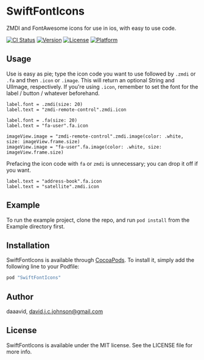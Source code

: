 # SwiftFontIcons
ZMDI and FontAwesome icons for use in ios, with easy to use code.

[![CI Status](http://img.shields.io/travis/daaavid/SwiftFontIcons.svg?style=flat)](https://travis-ci.org/daaavid/SwiftFontIcons)
[![Version](https://img.shields.io/cocoapods/v/SwiftFontIcons.svg?style=flat)](http://cocoapods.org/pods/SwiftFontIcons)
[![License](https://img.shields.io/cocoapods/l/SwiftFontIcons.svg?style=flat)](http://cocoapods.org/pods/SwiftFontIcons)
[![Platform](https://img.shields.io/cocoapods/p/SwiftFontIcons.svg?style=flat)](http://cocoapods.org/pods/SwiftFontIcons)

## Usage
Use is easy as pie; type the icon code you want to use followed by `.zmdi` or `.fa` and then `.icon` or `.image`. This will return an optional String and UIImage, respectively. If you're using `.icon`, remember to set the font for the label / button / whatever beforehand.

```
label.font = .zmdi(size: 20)
label.text = "zmdi-remote-control".zmdi.icon

label.font = .fa(size: 20)
label.text = "fa-user".fa.icon
```

```
imageView.image = "zmdi-remote-control".zmdi.image(color: .white, size: imageView.frame.size)
imageView.image = "fa-user".fa.image(color: .white, size: imageView.frame.size)
```

Prefacing the icon code with `fa` or `zmdi` is unnecessary; you can drop it off if you want.

```
label.text = "address-book".fa.icon
label.text = "satellite".zmdi.icon
```

## Example

To run the example project, clone the repo, and run `pod install` from the Example directory first.

## Installation

SwiftFontIcons is available through [CocoaPods](http://cocoapods.org). To install
it, simply add the following line to your Podfile:

```ruby
pod "SwiftFontIcons"
```

## Author

daaavid, david.j.c.johnson@gmail.com

## License

SwiftFontIcons is available under the MIT license. See the LICENSE file for more info.
